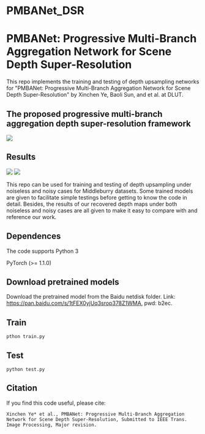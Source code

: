 # PMBANet_DSR
# PMBANet: Progressive Multi-Branch Aggregation Network for Scene Depth Super-Resolution

This repo implements the training and testing of depth upsampling networks for "PMBANet: Progressive Multi-Branch Aggregation Network for Scene Depth Super-Resolution" by Xinchen Ye, Baoli Sun, and et al. at DLUT.

## The proposed progressive multi-branch aggregation depth super-resolution framework
![](https://github.com/Sunbaoli/PMBANet_DSR/blob/master/mainnet.png)

## Results
![](https://github.com/Sunbaoli/PMBANet_DSR/blob/master/result1.png)
![](https://github.com/Sunbaoli/PMBANet_DSR/blob/master/result2.png)


This repo can be used for training and testing of depth upsampling under noiseless and noisy cases for Middleburry  datasets. Some trained models are given to facilitate simple testings before getting to know the code in detail. Besides,  the results of our recovered depth maps under both noiseless and noisy cases are all given to make it  easy to compare with and reference our work.

## Dependences

The code supports Python 3

PyTorch (>= 1.1.0)

## Download pretrained models

Download the pretrained model from the Baidu netdisk folder. Link: https://pan.baidu.com/s/1tFEX0yjUq3srop378Z1WMA, pwd: b2ec.
## Train
` pthon train.py `

## Test
` python test.py `

## Citation 
If you find this code useful, please cite:

` Xinchen Ye* et al., PMBANet: Progressive Multi-Branch Aggregation Network for Scene Depth Super-Resolution, Submitted to IEEE Trans. Image Processing, Major revision. `


